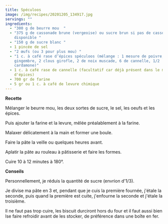 ```yaml
---
title: Spéculoos
image: /img/recipes/20201205_134917.jpg
servings: ""
ingredients:
  - "300 g de beurre mou  "
  - "375 g de cassonade brune (vergeoise) ou sucre brun si pas de cassonade
    disponible "
  - "150 g de sucre blanc "
  - 1 pincée de sel
  - "2 œufs (ou 3 pour plus mou) "
  - "1 c. à café rase d’épices spéculoos (mélange : 1 mesure de poivre, 1 de
    gingembre, 2 clous girofle, 2 de noix muscade, 6 de cannelle, 1/2
    cardamone)"
  - 1 c. à café rase de cannelle (facultatif car déjà présent dans le mélange
    d'épices)
  - 700 gr de farine
  - 5 gr ou 1 c. à café de levure chimique
---
```

**Recette**

Mélanger le beurre mou, les deux sortes de sucre, le sel, les oeufs et les épices. 

Puis ajouter la farine et la levure, mêlée préalablement à la farine.

Malaxer délicatement à la main et former une boule. 

Faire la pâte la veille ou quelques heures avant. 

Aplatir la pâte au rouleau à pâtisserie et faire les formes. 

Cuire 10 à 12 minutes à 180°.

**Conseils**

Personnellement, je réduis la quantité de sucre (envrion d'1/3).

Je divise ma pâte en 3 et, pendant que je cuis la première fournée, j'étale la seconde, puis quand la première est cuite, j'enfourne la seconde et j'étale la troisième.

Il ne faut pas trop cuire, les biscuit durciront hors du four et il faut aussi bien lse faire refroidir avant de les stocker, de préférence dans une boîte en fer.